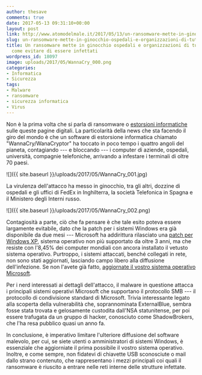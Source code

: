 ```yaml
---
author: thesave
comments: true
date: 2017-05-13 09:31:10+00:00
layout: post
link: http://www.atomodelmale.it/2017/05/13/un-ransomware-mette-in-ginocchio-ospedali-e-organizzazioni-di-tutto-il-mondo-ecco-come-evitare-di-essere-infettati/
slug: un-ransomware-mette-in-ginocchio-ospedali-e-organizzazioni-di-tutto-il-mondo-ecco-come-evitare-di-essere-infettati
title: Un ransomware mette in ginocchio ospedali e organizzazioni di tutto il Mondo.  Ecco
  come evitare di essere infettati
wordpress_id: 18097
image: uploads/2017/05/WannaCry_000.png
categories:
- Informatica
- Sicurezza
tags:
- Malware
- ransomware
- sicurezza informatica
- Virus
---
```


Non è la prima volta che si parla di ransomware o [estorsioni informatiche](/2015/12/28/estorsioni-informatiche-in-aumento-per-avere-indietro-i-propri-dati-ecco-come-evitare-i-ransomware/) sulle queste pagine digitali. La particolarità della news che sta facendo il giro del mondo è che un software di estorsione informatica chiamato "WannaCry/WanaCryptor" ha toccato in poco tempo i quattro angoli del pianeta, contagiando --- e bloccando --- i computer di aziende, ospedali, università, compagnie telefoniche, arrivando a infestare i terminali di oltre 70 paesi.

![]({{ site.baseurl }}/uploads/2017/05/WannaCry_001.jpg)

La virulenza dell'attacco ha messo in ginocchio, tra gli altri, dozzine di ospedali e gli uffici di FedEx in Inghilterra, la società Telefonica in Spagna e il Ministero degli Interni russo.

![]({{ site.baseurl }}/uploads/2017/05/WannaCry_002.png)

Contagiosità a parte, ciò che fa pensare è che tale esito poteva essere largamente evitabile, dato che la patch per i sistemi Windows era già disponibile da due mesi --- Microsoft ha addirittura rilasciato una [patch per  Windows XP](http://www.catalog.update.microsoft.com/Search.aspx?q=KB4012598), sistema operativo non più supportato da oltre 3 anni, ma che resiste con l'8,45% dei computer mondiali con ancora installato il vetusto sistema operativo. Purtroppo, i sistemi attaccati, benché collegati in rete, non sono stati aggiornati, lasciando campo libero alla diffusione dell'infezione. Se non l'avete già fatto, [aggiornate il vostro sistema operativo Microsoft](http://www.catalog.update.microsoft.com/Search.aspx?q=KB4012598).

Per i nerd interessati ai dettagli dell'attacco, il malware in questione attacca i principali sistemi operativi Microsoft che supportano il protocollo SMB --- il protocollo di condivisione standard di Microsoft. Trivia interessante legato alla scoperta della vulnerabilità che, soprannominata ExternalBlue, sembra fosse stata trovata e gelosamente custodita dall'NSA statunitense, per poi essere trafugata da un gruppo di hacker, conosciuto come ShadowBrokers, che l'ha resa pubblico quasi un anno fa.

In conclusione, è imperativo limitare l'ulteriore diffusione del software malevolo, per cui, se siete utenti o amministratori di sistemi Windows, è essenziale che aggiorniate il prima possibile il vostro sistema operativo. Inoltre, e come sempre, non fidatevi di chiavette USB sconosciute o mail dallo strano contenuto, che rappresentano i mezzi principali coi quali il ransomware è riuscito a entrare nelle reti interne delle strutture infettate.
